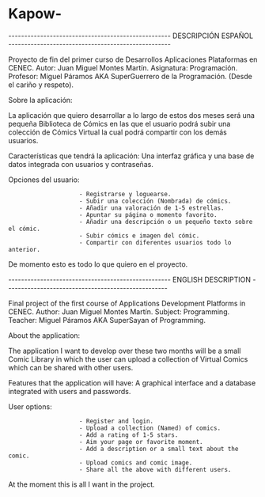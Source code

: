 # Kapow-
--------------------------------------------------- DESCRIPCIÓN  ESPAÑOL ---------------------------------------------------

Proyecto de fin del primer curso de Desarrollos Aplicaciones Plataformas en CENEC.
Autor: Juan Miguel Montes Martín.
Asignatura: Programación.
Profesor: Miguel Páramos AKA SuperGuerrero de la Programación. (Desde el cariño y respeto).

Sobre la aplicación:

La aplicación que quiero desarrollar a lo largo de estos dos meses será una pequeña Biblioteca de Cómics en las que el usuario podrá subir una colección de Cómics Virtual la cual podrá compartir con los demás usuarios.

Características que tendrá la aplicación: Una interfaz gráfica y una base de datos integrada con usuarios y contraseñas.

Opciones del usuario:

                        - Registrarse y loguearse.
                        - Subir una colección (Nombrada) de cómics.
                        - Añadir una valoración de 1-5 estrellas.
                        - Apuntar su página o momento favorito.
                        - Añadir una descripción o un pequeño texto sobre el cómic.
                        - Subir cómics e imagen del cómic.
                        - Compartir con diferentes usuarios todo lo anterior.

De momento esto es todo lo que quiero en el proyecto.


--------------------------------------------------- ENGLISH DESCRIPTION ---------------------------------------------------


Final project of the first course of Applications Development Platforms in CENEC.
Author: Juan Miguel Montes Martín.
Subject: Programming.
Teacher: Miguel Páramos AKA SuperSayan of Programming. 

About the application:

The application I want to develop over these two months will be a small Comic Library in which the user can upload a collection of Virtual Comics which can be shared with other users.

Features that the application will have: A graphical interface and a database integrated with users and passwords.

User options:

                        - Register and login.
                        - Upload a collection (Named) of comics.
                        - Add a rating of 1-5 stars.
                        - Aim your page or favorite moment.
                        - Add a description or a small text about the comic.
                        - Upload comics and comic image.
                        - Share all the above with different users.

At the moment this is all I want in the project.
